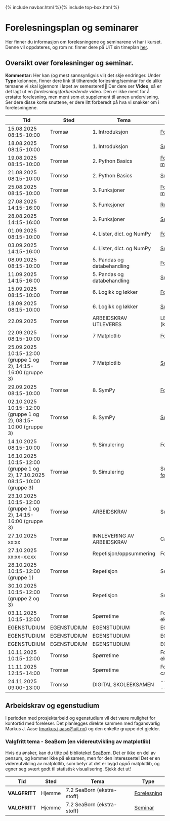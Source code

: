 {% include navbar.html %}{% include top-box.html %}
# Forelesningsplan og seminarer
Her finner du informasjon om forelesningene og seminarene vi har i kurset.
Denne vil oppdateres, og rom nr. finner dere på UiT sin timeplan [her](https://tp.educloud.no/uit/timeplan/timeplan.php?id%5B%5D=BED-1304%2C1&type=course&sem=25h&campus=&hide_old=0).


## Oversikt over forelesninger og seminar.
**Kommentar:** Her kan (og mest sannsynligvis vil) det skje endringer.
Under **Type** kolonnen, finner dere link til tilhørende forlesning/seminar for de ulike temaene vi skal igjennom i løpet av semesteret!📌 Der dere ser **Video**, så er det lagt ut en *forelesningsforberedende* video. Den er ikke ment for å erstatte forelesning, men ment som et supplement til annen undervisning. Ser dere disse korte snuttene, er dere litt forberedt på hva vi snakker om i forelesningene.

| Tid            | Sted             | Tema               |Type               |
|----------------|------------------|--------------------|--------------------|
| 15.08.2025 08:15-10:00   |Tromsø  |1. Introduksjon |[Forelesning](https://github.com/uit-bed-1304-h25/uit-bed-1304-h25.github.io/blob/main/notebooks/1%20-%20Introduksjon.ipynb)|
| 18.08.2025 08:15-10:00   |Tromsø  |1. Introduksjon |[Seminar](https://github.com/uit-bed-1304-h25/uit-bed-1304-h25.github.io/blob/main/oppgaver/Seminar1-Introduksjon.ipynb)/[Løsningsforslag](https://github.com/uit-bed-1304-h25/uit-bed-1304-h25.github.io/blob/main/oppgaver/Seminar1-Introduksjon-LF.ipynb)|
| 19.08.2025 08:15-10:00   |Tromsø  |2. Python Basics |[Forelesning](https://github.com/uit-bed-1304-h25/uit-bed-1304-h25.github.io/blob/main/notebooks/2%20-%20Python_Basics.ipynb)/[Video](https://youtu.be/P7DCjp5QJCk)/[Forelesning med løsningsforslag](https://github.com/uit-bed-1304-h25/uit-bed-1304-h25.github.io/blob/main/notebooks/2%20-%20Python_BasicsLF.ipynb)|
| 21.08.2025 08:15-10:00   |Tromsø  |2. Python Basics |[Seminar](https://github.com/uit-bed-1304-h25/uit-bed-1304-h25.github.io/blob/main/oppgaver/Seminar2-PythonBasics.ipynb)/[Løsningsforslag](https://github.com/uit-bed-1304-h25/uit-bed-1304-h25.github.io/blob/main/oppgaver/Seminar2-PythonBasics-LF.ipynb)|
| 25.08.2025 08:15-10:00   |Tromsø  |3. Funksjoner    |[Forelesning](https://github.com/uit-bed-1304-h25/uit-bed-1304-h25.github.io/blob/main/notebooks/3%20-%20Funksjoner.ipynb)/[Video](https://youtu.be/u1FSeJdB3LU)/[Forelesning med løsningsforslag](https://github.com/uit-bed-1304-h25/uit-bed-1304-h25.github.io/blob/main/notebooks/3%20-%20FunksjonerLF.ipynb)|
| 27.08.2025 14:15-16:00   |Tromsø  |3. Funksjoner    |[Repetisjon - til nå](https://github.com/uit-bed-1304-h25/uit-bed-1304-h25.github.io/blob/main/notebooks/Recap_1_til_3.ipynb)/[Oppgaver](https://github.com/uit-bed-1304-h25/uit-bed-1304-h25.github.io/blob/main/oppgaver/BED_1304___Recap1_3.pdf)|
| 28.08.2025 14:15-16:00   |Tromsø  |3. Funksjoner    |[Seminar](https://github.com/uit-bed-1304-h25/uit-bed-1304-h25.github.io/blob/main/oppgaver/Seminar3-Funksjoner.ipynb)|
| 01.09.2025 08:15-10:00   |Tromsø  |4. Lister, dict. og NumPy |[Forelesning](https://github.com/uit-bed-1304-h25/uit-bed-1304-h25.github.io/blob/main/notebooks/4%20-%20lister_oppslag_numpy.ipynb)/[Video](https://youtu.be/kgcOG7q2dq4)|
| 03.09.2025 14:15-16:00   |Tromsø  |4. Lister, dict. og NumPy |[Seminar](https://github.com/uit-bed-1304-h25/uit-bed-1304-h25.github.io/blob/main/oppgaver/Seminar4_Lister_Dict_Numpy.ipynb)|
| 08.09.2025 08:15-10:00   |Tromsø  |5. Pandas og databehandling |[Forelesning](https://github.com/uit-bed-1304-h25/uit-bed-1304-h25.github.io/blob/main/notebooks/5%20-%20Pandas_og_databehandling.ipynb)/[Video](https://youtu.be/kPINFf-sdaI)|
| 11.09.2025 14:15-16:00   |Tromsø  |5. Pandas og databehandling |[Seminar](https://github.com/uit-bed-1304-h25/uit-bed-1304-h25.github.io/blob/main/oppgaver/Seminar5_Pandas_og_databehandling.ipynb)|
| 15.09.2025 08:15-10:00   |Tromsø  |6. Logikk og løkker  |[Forelesning](https://github.com/uit-bed-1304-h25/uit-bed-1304-h25.github.io/blob/main/notebooks/6%20-%20Logikk_løkker.ipynb)/[Video](https://youtu.be/YbAtgj7epfY)|
| 18.09.2025 08:15-10:00   |Tromsø  |6. Logikk og løkker  |[Seminar](https://github.com/uit-bed-1304-h25/uit-bed-1304-h25.github.io/blob/main/oppgaver/Seminar6-Logikk_løkker.ipynb)|
| 22.09.2025         |Tromsø  |ARBEIDSKRAV UTLEVERES |LENKE TIL OPPGAVE (kommer) |
| 22.09.2025 08:15-10:00   |Tromsø  |7 Matplotlib  |[Forelesning](https://github.com/uit-bed-1304-h25/uit-bed-1304-h25.github.io/blob/main/notebooks/7.1%20-%20matplotlib.ipynb)/[Video](https://youtu.be/ALb-Ie-pAx4)|
| 25.09.2025 10:15-12:00 (gruppe 1 og 2), 14:15-16:00 (gruppe 3)   |Tromsø  |7 Matplotlib  |[Seminar](https://github.com/uit-bed-1304-h25/uit-bed-1304-h25.github.io/blob/main/oppgaver/Seminar7.1_Matplotlib.ipynb)|
| 29.09.2025 08:15-10:00   |Tromsø  |8. SymPy  |[Forelesning](https://github.com/uit-bed-1304-h25/uit-bed-1304-h25.github.io/blob/main/notebooks/8%20-%20sympy.ipynb)/[Video](https://youtu.be/XAUuQ5sVijE)|
| 02.10.2025 10:15-12:00 (gruppe 1 og 2), 08:15-10:00 (gruppe 3)   |Tromsø  |8. SymPy  |[Seminar](https://github.com/uit-bed-1304-h25/uit-bed-1304-h25.github.io/blob/main/oppgaver/Seminar8_SymPy.ipynb)|
| 14.10.2025 08:15-10:00   |Tromsø  |9. Simulering  |[Forelesning](https://github.com/uit-bed-1304-h25/uit-bed-1304-h25.github.io/blob/main/notebooks/9%20-%20simulering.ipynb)/[Video](https://youtu.be/Vae0YXmOF8M)|
| 16.10.2025 10:15-12:00 (gruppe 1 og 2), 17.10.2025 08:15-10:00 (gruppe 3)   |Tromsø  |9. Simulering  |Seminar/oppgaver fra [forelesningsnotat](https://github.com/uit-bed-1304-h25/uit-bed-1304-h25.github.io/blob/main/notebooks/9%20-%20simulering.ipynb)|
| 23.10.2025 10:15-12:00 (gruppe 1 og 2), 14:15-16:00 (gruppe 3)   |Tromsø  |ARBEIDSKRAV  |Seminar|
| 27.10.2025  xx:xx        |Tromsø  |INNLEVERING AV ARBEIDSKRAV |Canvas lenke for innlevering |
| 27.10.2025 xx:xx-xx:xx   |Tromsø  |Repetisjon/oppsummering  |Forelesning|
| 28.10.2025 10:15-12:00 (gruppe 1)   |Tromsø  |Repetisjon  |Seminar/øving til eksamen|
| 30.10.2025 10:15-12:00 (gruppe 2 og 3)   |Tromsø  |Repetisjon  |Seminar/øving til eksamen|
| 03.11.2025 10:15-12:00   |Tromsø  |Spørretime |Forelesning - Forberedelse til eksamen |
|EGENSTUDIUM|EGENSTUDIUM|EGENSTUDIUM|EGENSTUDIUM|
|EGENSTUDIUM|EGENSTUDIUM|EGENSTUDIUM|EGENSTUDIUM|
|EGENSTUDIUM|EGENSTUDIUM|EGENSTUDIUM|EGENSTUDIUM|
| 10.11.2025 10:15-12:00  |Tromsø  |Spørretime |Forelesning/Forberedelse til eksamen |
| 11.11.2025 12:15-14:00  |Tromsø  |Spørretime |Forelesning (reserve - just in case)|
| 24.11.2025 09:00-13:00  |Tromsø  | DIGITAL SKOLEEKSAMEN      |-----------------------------|

## Arbeidskrav og egenstudium
I perioden med prosjektarbeid og egenstudium vil det være mulighet for kontortid med foreleser. Det planlegges direkte sammen med fagansvarlig Markus J. Aase (markus.j.aase@uit.no) og den enkelte gruppe det gjelder.

### Valgfritt tema - SeaBorn (en videreutvikling av matplotlib)
Hvis du ønsker, kan du titte på biblioteket [SeaBorn](https://seaborn.pydata.org/). Det er ikke en del av pensum, og kommer ikke på eksamen, men for den interesserte!
Det er en videreutvikling av matplotlib, som betyr at det er bygd *oppå* matplotlib, og egner seg svært godt til statistisk visualisering. Sjekk det ut!

| Tid            | Sted             | Tema               |Type               |
|----------------|------------------|--------------------|--------------------|
| **VALGFRITT**   |Hjemme  |7.2 SeaBorn (ekstra-stoff) |[Forelesning](https://github.com/uit-bed-1304-h25/uit-bed-1304-h25.github.io/blob/main/notebooks/7.2%20-%20SeaBorn.ipynb)|
| **VALGFRITT**    |Hjemme  |7.2 SeaBorn (ekstra-stoff) |[Seminar](https://github.com/uit-bed-1304-h25/uit-bed-1304-h25.github.io/blob/main/oppgaver/Seminar7.2_SeaBorn.ipynb)|
